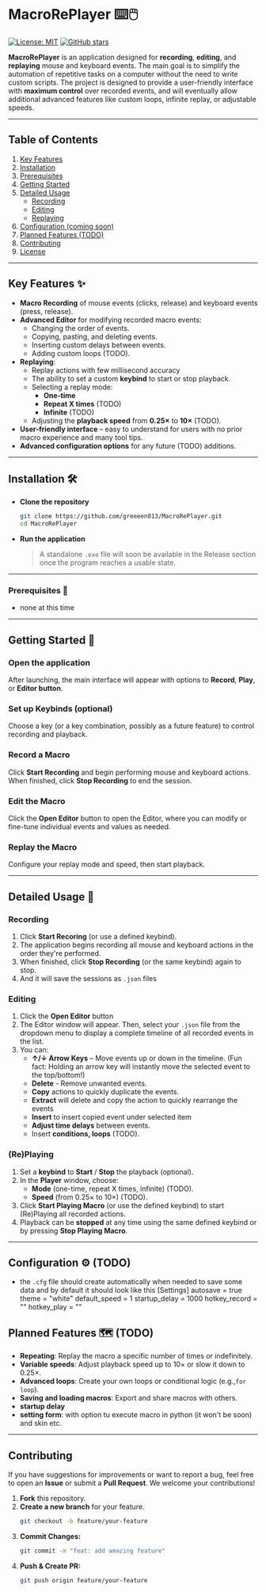 # MacroRePlayer ⌨️🖱️

[![License: MIT](https://img.shields.io/badge/License-MIT-yellow.svg)](https://opensource.org/licenses/MIT)
[![GitHub stars](https://img.shields.io/github/stars/greeeen013/MacroRePlayer)](https://github.com/greeeen013/MacroRePlayer/stargazers)

**MacroRePlayer** is an application designed for **recording**, **editing**, and **replaying** mouse and keyboard events. The main goal is to simplify the automation of repetitive tasks on a computer without the need to write custom scripts. The project is designed to provide a user-friendly interface with **maximum control** over recorded events, and will eventually allow additional advanced features like custom loops, infinite replay, or adjustable speeds.

---

## Table of Contents
1. [Key Features](#key-features-✨)
2. [Installation](#installation-🛠️)
3. [Prerequisites](#Prerequisites-🎯)
4. [Getting Started](#getting-started-🚀)
5. [Detailed Usage](#detailed-usage-📖)
   - [Recording](#Record-a-Macro)
   - [Editing](#Edit-the-Macro)
   - [Replaying](#Replay-the-Macro)
6. [Configuration (coming soon)](#Configuration-⚙️-(TODO))
7. [Planned Features (TODO)](#Planned-Features-🗺️-(TODO))
8. [Contributing](#contributing)
9. [License](#license)

---

## Key Features ✨

- **Macro Recording** of mouse events (clicks, release) and keyboard events (press, release).
- **Advanced Editor** for modifying recorded macro events:
  - Changing the order of events.
  - Copying, pasting, and deleting events.
  - Inserting custom delays between events.
  - Adding custom loops (TODO).
- **Replaying**:
  - Replay actions with few millisecond accuracy 
  - The ability to set a custom **keybind** to start or stop playback.
  - Selecting a replay mode:
    - **One-time**  
    - **Repeat X times** (TODO)
    - **Infinite** (TODO)
  - Adjusting the **playback speed** from **0.25×** to **10×** (TODO).
- **User-friendly interface** – easy to understand for users with no prior macro experience and many tool tips.
- **Advanced configuration options** for any future (TODO) additions.

---

## Installation 🛠️

- **Clone the repository**  
   ```bash
   git clone https://github.com/greeeen013/MacroRePlayer.git
   cd MacroRePlayer
- **Run the application**
   >A standalone `.exe` file will soon be available in the Release section once the program reaches a usable state.

---

### Prerequisites 🎯

  - none at this time

---

## Getting Started 🚀

### Open the application
After launching, the main interface will appear with options to **Record**, **Play**, or **Editor button**.

### Set up Keybinds (optional)
Choose a key (or a key combination, possibly as a future feature) to control recording and playback.

### Record a Macro
Click **Start Recording** and begin performing mouse and keyboard actions. When finished, click **Stop Recording** to end the session.

### Edit the Macro
Click the **Open Editor** button to open the Editor, where you can modify or fine-tune individual events and values as needed.

### Replay the Macro
Configure your replay mode and speed, then start playback.

---

## Detailed Usage 📖

### Recording
1. Click **Start Recoring** (or use a defined keybind).
2. The application begins recording all mouse and keyboard actions in the order they're performed.
3. When finished, click **Stop Recording** (or the same keybind) again to stop.
4. And it will save the sessions as `.json` files

### Editing
1. Click the **Open Editor** button
2. The Editor window will appear. Then, select your `.json` file from the dropdown menu to display a complete timeline of all recorded events in the list.
2. You can:
    - **↑/↓ Arrow Keys** – Move events up or down in the timeline. (Fun fact: Holding an arrow key will instantly move the selected event to the top/bottom!)
   - **Delete** - Remove unwanted events.
   - **Copy** actions to quickly duplicate the events.
   - **Extract** will delete and copy the action to quickly rearrange the events
   - **Insert** to insert copied event under selected item
   - **Adjust time delays** between events.
   - Insert **conditions, loops** (TODO).

### (Re)Playing
1. Set a **keybind** to **Start** / **Stop** the playback (optional). 
2. In the **Player** window, choose:
   - **Mode** (one-time, repeat X times, infinite) (TODO).
   - **Speed** (from 0.25× to 10×) (TODO).
3. Click **Start Playing Macro** (or use the defined keybind) to start (Re)Playing all recorded actions.
4. Playback can be **stopped** at any time using the same defined keybind or by pressing **Stop Playing Macro**.

---

## Configuration ⚙️ (TODO)
- the `.cfg` file should create automatically when needed to save some data and by default it should look like this
[Settings]
autosave = true
theme = "white"
default_speed = 1
startup_delay = 1000
hotkey_record = ""
hotkey_play = ""

## Planned Features 🗺️ (TODO)

- **Repeating**: Replay the macro a specific number of times or indefinitely.
- **Variable speeds**: Adjust playback speed up to 10× or slow it down to 0.25×.
- **Advanced loops**: Create your own loops or conditional logic (e.g.,`for loop`).
- **Saving and loading macros**: Export and share macros with others.
- **startup delay**
- **setting form**: with option tu execute macro in python (it won't be soon) and skin etc.

---

## Contributing

If you have suggestions for improvements or want to report a bug, feel free to open an **Issue** or submit a **Pull Request**. We welcome your contributions!

1. **Fork** this repository.  
2. **Create a new branch** for your feature.
   ```bash
   git checkout -b feature/your-feature
4. **Commit Changes:**
   ```bash
   git commit -m "feat: add amazing feature"
6. **Push & Create PR:**
   ```bash
   git push origin feature/your-feature
   


